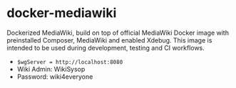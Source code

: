 # docker-mediawiki
Dockerized MediaWiki, build on top of official MediaWiki Docker image with preinstalled Composer, MediaWiki and enabled Xdebug. This image is intended to be used during development, testing and CI workflows.

- `$wgServer = http://localhost:8080`
- Wiki Admin: WikiSysop
- Password: wiki4everyone

